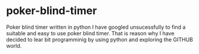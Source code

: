 # poker-blind-timer
Poker blind timer written in python 
I have googled unsucessfully to find a suitable and easy to use poker blind timer. That is reason why I have decided to lear bit programminig by using python and exploring the GITHUB world.
